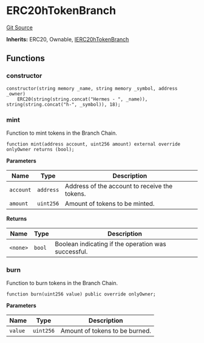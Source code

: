 # ERC20hTokenBranch
[Git Source](https://github.com/Maia-DAO/test-env-V2/blob/84b5f9e8695c91ddb02f27bb3dfb1c652f55ced4/ulysses-omnichain/token/ERC20hTokenBranch.sol)

**Inherits:**
ERC20, Ownable, [IERC20hTokenBranch](/ulysses-omnichain/interfaces/IERC20hTokenBranch.sol/interface.IERC20hTokenBranch.md)


## Functions
### constructor


```solidity
constructor(string memory _name, string memory _symbol, address _owner)
    ERC20(string(string.concat("Hermes - ", _name)), string(string.concat("h-", _symbol)), 18);
```

### mint

Function to mint tokens in the Branch Chain.


```solidity
function mint(address account, uint256 amount) external override onlyOwner returns (bool);
```
**Parameters**

|Name|Type|Description|
|----|----|-----------|
|`account`|`address`|Address of the account to receive the tokens.|
|`amount`|`uint256`|Amount of tokens to be minted.|

**Returns**

|Name|Type|Description|
|----|----|-----------|
|`<none>`|`bool`|Boolean indicating if the operation was successful.|


### burn

Function to burn tokens in the Branch Chain.


```solidity
function burn(uint256 value) public override onlyOwner;
```
**Parameters**

|Name|Type|Description|
|----|----|-----------|
|`value`|`uint256`|Amount of tokens to be burned.|


